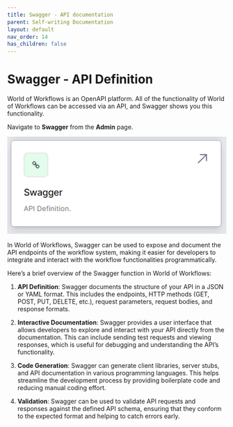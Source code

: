 ```yaml
---
title: Swagger - API documentation
parent: Self-writing Documentation
layout: default
nav_order: 14
has_children: false
---
```


# Swagger - API Definition

World of Workflows is an OpenAPI platform.  All of the functionality of World of Workflows can be accessed via an API, and Swagger shows you this functionality.

Navigate to **Swagger** from the **Admin** page.

![](../images/2024-08-06-16-17-10.png)

In World of Workflows, Swagger can be used to expose and document the API endpoints of the workflow system, making it easier for developers to integrate and interact with the workflow functionalities programmatically.

Here’s a brief overview of the Swagger function in World of Workflows:

1. **API Definition**: Swagger documents the structure of your API in a JSON or YAML format. This includes the endpoints, HTTP methods (GET, POST, PUT, DELETE, etc.), request parameters, request bodies, and response formats.

2. **Interactive Documentation**: Swagger provides a user interface that allows developers to explore and interact with your API directly from the documentation. This can include sending test requests and viewing responses, which is useful for debugging and understanding the API’s functionality.

3. **Code Generation**: Swagger can generate client libraries, server stubs, and API documentation in various programming languages. This helps streamline the development process by providing boilerplate code and reducing manual coding effort.

4. **Validation**: Swagger can be used to validate API requests and responses against the defined API schema, ensuring that they conform to the expected format and helping to catch errors early.

